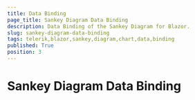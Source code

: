 ```yaml
---
title: Data Binding
page_title: Sankey Diagram Data Binding
description: Data Binding of the Sankey Diagram for Blazor.
slug: sankey-diagram-data-binding
tags: telerik,blazor,sankey,diagram,chart,data,binding
published: True
position: 3
---
```


# Sankey Diagram Data Binding